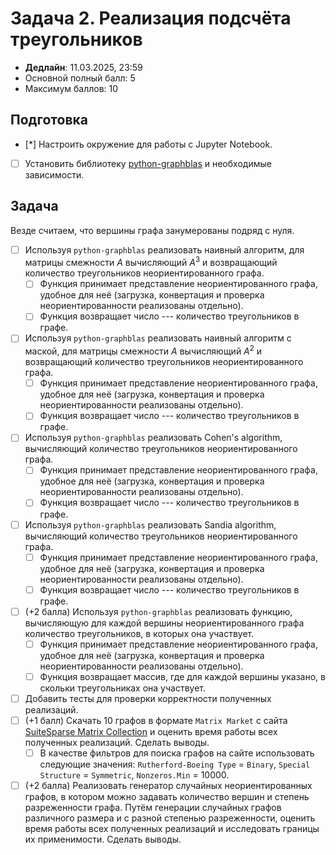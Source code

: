 # Задача 2. Реализация подсчёта треугольников

* **Дедлайн**: 11.03.2025, 23:59
* Основной полный балл: 5
* Максимум баллов: 10

## Подготовка
- [*] Настроить окружение для работы с Jupyter Notebook.
- [ ] Установить библиотеку [python-graphblas](https://github.com/python-graphblas/python-graphblas/tree/main) и необходимые зависимости.

## Задача

Везде считаем, что вершины графа занумерованы подряд с нуля.

- [ ] Используя `python-graphblas` реализовать наивный алгоритм, для матрицы смежности $A$ вычисляющий $A^3$ и возвращающий количество треугольников неориентированного графа.
  - [ ] Функция принимает представление неориентированного графа, удобное для неё (загрузка, конвертация и проверка неориентированности реализованы отдельно).
  - [ ] Функция возвращает число --- количество треугольников в графе.
- [ ] Используя `python-graphblas` реализовать наивный алгоритм с маской, для матрицы смежности $A$ вычисляющий $A^2$ и возвращающий количество треугольников неориентированного графа.
  - [ ] Функция принимает представление неориентированного графа, удобное для неё (загрузка, конвертация и проверка неориентированности реализованы отдельно).
  - [ ] Функция возвращает число --- количество треугольников в графе.
- [ ] Используя `python-graphblas` реализовать Сohen's algorithm, вычисляющий количество треугольников неориентированного графа.
  - [ ] Функция принимает представление неориентированного графа, удобное для неё (загрузка, конвертация и проверка неориентированности реализованы отдельно).
  - [ ] Функция возвращает число --- количество треугольников в графе.
- [ ] Используя `python-graphblas` реализовать Sandia algorithm, вычисляющий количество треугольников неориентированного графа.
  - [ ] Функция принимает представление неориентированного графа, удобное для неё (загрузка, конвертация и проверка неориентированности реализованы отдельно).
  - [ ] Функция возвращает число --- количество треугольников в графе.
- [ ] (+2 балла) Используя `python-graphblas` реализовать функцию, вычисляющую для каждой вершины неориентированного графа количество треугольников, в которых она участвует.
  - [ ] Функция принимает представление неориентированного графа, удобное для неё (загрузка, конвертация и проверка неориентированности реализованы отдельно).
  - [ ] Функция возвращает массив, где для каждой вершины указано, в скольки треугольниках она участвует.
- [ ] Добавить тесты для проверки корректности полученных реализаций.
- [ ] (+1 балл) Скачать 10 графов в формате `Matrix Market` с сайта [SuiteSparse Matrix Collection](https://sparse.tamu.edu/) и оценить время работы всех полученных реализаций. Сделать выводы.
  - [ ] В качестве фильтров для поиска графов на сайте использовать следующие значения: `Rutherford-Boeing Type` = `Binary`, `Special Structure` = `Symmetric`, `Nonzeros.Min` = 10000.
- [ ] (+2 балла) Реализовать генератор случайных неориентированных графов, в котором можно задавать количество вершин и степень разреженности графа. Путём генерации случайных графов различного размера и с разной степенью разреженности, оценить время работы всех полученных реализаций и исследовать границы их применимости. Сделать выводы.
